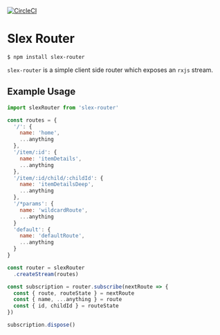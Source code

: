 [![CircleCI](https://circleci.com/gh/alexstroukov/slex-router.svg?style=svg)](https://circleci.com/gh/alexstroukov/slex-router)

# Slex Router

```
$ npm install slex-router
```

`slex-router` is a simple client side router which exposes an `rxjs` stream.

## Example Usage

```javascript
import slexRouter from 'slex-router'

const routes = {
  '/': {
    name: 'home',
    ...anything
  },
  '/item/:id': {
    name: 'itemDetails',
    ...anything
  },
  '/item/:id/child/:childId': {
    name: 'itemDetailsDeep',
    ...anything
  },
  '/*params': {
    name: 'wildcardRoute',
    ...anything
  }
  'default': {
    name: 'defaultRoute',
    ...anything
  }
}

const router = slexRouter
  .createStream(routes)

const subscription = router.subscribe(nextRoute => {
  const { route, routeState } = nextRoute
  const { name, ...anything } = route
  const { id, childId } = routeState
})

subscription.dispose()
```